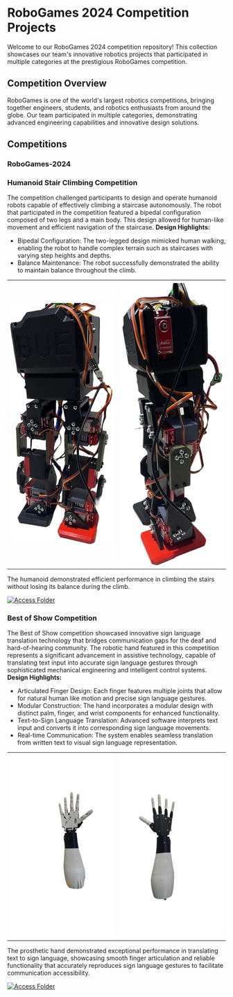 # RoboGames 2024 Competition Projects
Welcome to our RoboGames 2024 competition repository! This collection showcases our team's innovative robotics projects that participated in multiple categories at the prestigious RoboGames competition.
## Competition Overview
RoboGames is one of the world's largest robotics competitions, bringing together engineers, students, and robotics enthusiasts from around the globe. Our team participated in multiple categories, demonstrating advanced engineering capabilities and innovative design solutions.
## Competitions
### RoboGames-2024
### Humanoid Stair Climbing Competition
The competition challenged participants to design and operate humanoid robots capable of effectively climbing a staircase autonomously. The robot that participated in the competition featured a bipedal configuration composed of two legs and a main body. This design allowed for human-like movement and efficient navigation of the staircase.
**Design Highlights:**
- Bipedal Configuration: The two-legged design mimicked human walking, enabling the robot to handle complex terrain such as staircases with varying step heights and depths.
- Balance Maintenance: The robot successfully demonstrated the ability to maintain balance throughout the climb.
<div align="center">
  <table>
    <tr>
      <td align="center">
        <img src="images/Humanoid Front View.png" width="350"/>
      </td>
      <td align="center">
        <img src="images/Humanoid Side View.PNG" width="350"/>
      </td>
    </tr>
  </table>
</div>
The humanoid demonstrated efficient performance in climbing the stairs without losing its balance during the climb. 

[![Access Folder](https://img.shields.io/badge/ACCESS%20FOLDER-GOOGLE%20DRIVE-blue.svg)](https://drive.google.com/drive/folders/1-Qpqs5GKAcVcIxoMB_qGy7afPQ7Av0JU?usp=sharing)

### Best of Show Competition
The Best of Show competition showcased innovative sign language translation technology that bridges communication gaps for the deaf and hard-of-hearing community. The robotic hand featured in this competition represents a significant advancement in assistive technology, capable of translating text input into accurate sign language gestures through sophisticated mechanical engineering and intelligent control systems.
**Design Highlights:**
- Articulated Finger Design: Each finger features multiple joints that allow for natural human like motion and precise sign language gestures.
- Modular Construction: The hand incorporates a modular design with distinct palm, finger, and wrist components for enhanced functionality.
- Text-to-Sign Language Translation: Advanced software interprets text input and converts it into corresponding sign language movements.
- Real-time Communication: The system enables seamless translation from written text to visual sign language representation.
<div align="center">
  <table>
    <tr>
      <td align="center">
        <img src="images/hand_front.png" width="350"/>
      </td>
      <td align="center">
        <img src="images/hand_back.png" width="350"/>
      </td>
    </tr>
  </table>
</div>
The prosthetic hand demonstrated exceptional performance in translating text to sign language, showcasing smooth finger articulation and reliable functionality that accurately reproduces sign language gestures to facilitate communication accessibility.


[![Access Folder](https://img.shields.io/badge/ACCESS%20FOLDER-GOOGLE%20DRIVE-blue.svg)](https://drive.google.com/drive/folders/1lsL9Pyrk4_u5EXh0JKG0jORyTQkiDUl8?usp=sharing)
